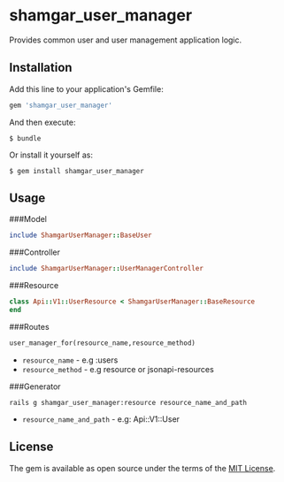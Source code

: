 # shamgar\_user\_manager

Provides common user and user management application logic.

## Installation

Add this line to your application's Gemfile:

```ruby
gem 'shamgar_user_manager'
```

And then execute:

    $ bundle

Or install it yourself as:

    $ gem install shamgar_user_manager

## Usage


###Model

```ruby
include ShamgarUserManager::BaseUser
```

###Controller

```ruby
include ShamgarUserManager::UserManagerController
```

###Resource
```ruby
class Api::V1::UserResource < ShamgarUserManager::BaseResource
end
```

###Routes
```ruby
user_manager_for(resource_name,resource_method)
```

* ```resource_name``` - e.g :users
* ```resource_method``` - e.g resource or jsonapi-resources

###Generator

```
rails g shamgar_user_manager:resource resource_name_and_path
```
* ```resource_name_and_path``` - e.g: Api::V1::User


## License

The gem is available as open source under the terms of the [MIT License](http://opensource.org/licenses/MIT).

